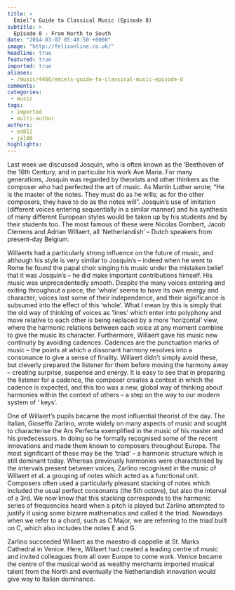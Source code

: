 ```yaml
---
title: >
  Emiel’s Guide to Classical Music (Episode 8)
subtitle: >
  Episode 8 - From North to South
date: "2014-03-07 05:48:50 +0000"
image: "http://felixonline.co.uk/"
headline: true
featured: true
imported: true
aliases:
 - /music/4466/emiels-guide-to-classical-music-episode-8
comments:
categories:
 - music
tags:
 - imported
 - multi-author
authors:
 - ed812
 - jal08
highlights:
---
```


Last week we discussed Josquin, who is often known as the ‘Beethoven of the 16th Century, and in particular his work Ave Maria. For many generations, Josquin was regarded by theorists and other thinkers as the composer who had perfected the art of music. As Martin Luther wrote; “He is the master of the notes. They must do as he wills; as for the other composers, they have to do as the notes will”. Josquin’s use of imitation (different voices entering sequentially in a similar manner) and his synthesis of many different European styles would be taken up by his students and by their students too. The most famous of these were Nicolas Gombert, Jacob Clemens and Adrian Willaert, all ‘Netherlandish’ – Dutch speakers from present-day Belgium.

Willaerts had a particularly strong influence on the future of music, and although his style is very similar to Josquin’s – indeed when he went to Rome he found the papal choir singing his music under the mistaken belief that it was Josquin’s – he did make important contributions himself. His music was unprecedentedly smooth. Despite the many voices entering and exiting throughout a piece, the ‘whole’ seems to have its own energy and character; voices lost some of their independence, and their significance is subsumed into the effect of this ‘whole’. What I mean by this is simply that the old way of thinking of voices as ‘lines’ which enter into polyphony and move relative to each other is being replaced by a more ‘horizontal’ view, where the harmonic relations between each voice at any moment combine to give the music its character. Furthermore, Willaert gave his music new continuity by avoiding cadences. Cadences are the punctuation marks of music – the points at which a dissonant harmony resolves into a consonance to give a sense of finality. Willaert didn’t simply avoid these, but cleverly prepared the listener for them before moving the harmony away – creating surprise, suspense and energy. It is easy to see that in preparing the listener for a cadence, the composer creates a context in which the cadence is expected, and this too was a new, global way of thinking about harmonies within the context of others – a step on the way to our modern system of ‘ keys’.

One of Willaert’s pupils became the most influential theorist of the day. The Italian, Gioseffo Zarlino, wrote widely on many aspects of music and sought to characterise the Ars Perfecta exemplified in the music of his master and his predecessors. In doing so he formally recognised some of the recent innovations and made them known to composers throughout Europe. The most significant of these may be the ‘triad’ – a harmonic structure which is still dominant today. Whereas previously harmonies were characterised by the intervals present between voices, Zarlino recognised in the music of Willaert et al. a grouping of notes which acted as a functional unit. Composers often used a particularly pleasant stacking of notes which included the usual perfect consonants (the 5th octave), but also the interval of a 3rd. We now know that this stacking corresponds to the harmonic series of frequencies heard when a pitch is played but Zarlino attempted to justify it using some bizarre mathematics and called it the triad. Nowadays when we refer to a chord, such as C Major, we are referring to the triad built on C, which also includes the notes E and G.

Zarlino succeeded Willaert as the maestro di cappelle at St. Marks Cathedral in Venice. Here, Willaert had created a leading centre of music and invited colleagues from all over Europe to come work.
Venice became the centre of the musical world as wealthy merchants imported musical talent from the North and eventually the Netherlandish innovation would give way to Italian dominance.

